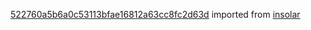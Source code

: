 [522760a5b6a0c53113bfae16812a63cc8fc2d63d](https://github.com/insolar/insolar/commit/522760a5b6a0c53113bfae16812a63cc8fc2d63d) imported from [insolar](https://github.com/insolar/insolar)
